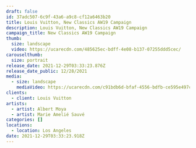 ```yaml
---
draft: false
id: 37adc507-6c9f-43a6-a9c8-cf12a6463b20
title: Louis Vuitton, New Classics AW19 Campaign
description: Louis Vuitton, New Classics AW19 Campaign
campaign_title: New Classics AW19 Campaign
thumb:
  size: landscape
  video: https://ucarecdn.com/485625ec-bdff-4e08-b137-07255ddd5cec/
carouselthumb:
  size: portrait
release_date: 2021-12-29T03:33:23.876Z
release_date_public: 12/28/2021
media:
  - size: landscape
    mediaVideo: https://ucarecdn.com/c91bdb6d-bfaf-4556-bdfb-ce595e497cf4/
clients:
  - client: Louis Vuitton
artists:
  - artist: Albert Moya
  - artist: Marie Amelié Sauvé
categories: []
locations:
  - location: Los Angeles
date: 2021-12-29T03:33:23.918Z
---
```

